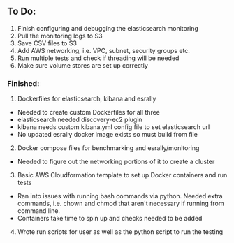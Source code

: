 ## To Do:

1. Finish configuring and debugging the elasticsearch monitoring
2. Pull the monitoring logs to S3
3. Save CSV files to S3
4. Add AWS networking, i.e. VPC, subnet, security groups etc. 
5. Run multiple tests and check if threading will be needed
6. Make sure volume stores are set up correctly 

### Finished: 

1. Dockerfiles for elasticsearch, kibana and esrally
  - Needed to create custom Dockerfiles for all three
  - elasticsearch needed discovery-ec2 plugin
  - kibana needs custom kibana.yml config file to set elasticsearch url
  - No updated esrally docker image exists so must build from file
2. Docker compose files for benchmarking and esrally/monitoring 
  - Needed to figure out the networking portions of it to create a cluster
3. Basic AWS Cloudformation template to set up Docker containers and run tests
  - Ran into issues with running bash commands via python. Needed extra commands, i.e.
  chown and chmod that aren't necessary if running from command line.
  - Containers take time to spin up and checks needed to be added
4. Wrote run scripts for user as well as the python script to run the testing
